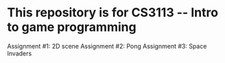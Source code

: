 # This repository is for CS3113 -- Intro to game programming

Assignment #1: 2D scene
Assignment #2: Pong
Assignment #3: Space Invaders
